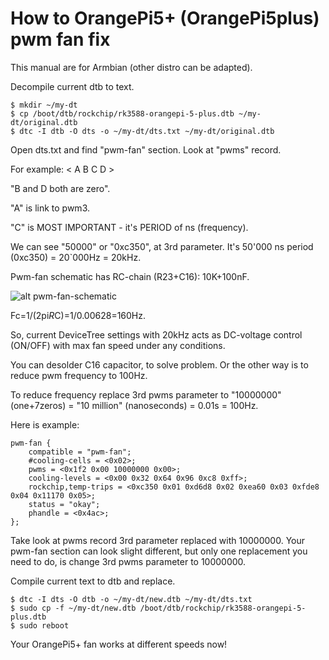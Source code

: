 # How to OrangePi5+ (OrangePi5plus) pwm fan fix

This manual are for Armbian (other distro can be adapted).

Decompile current dtb to text.

    $ mkdir ~/my-dt
    $ cp /boot/dtb/rockchip/rk3588-orangepi-5-plus.dtb ~/my-dt/original.dtb
    $ dtc -I dtb -O dts -o ~/my-dt/dts.txt ~/my-dt/original.dtb

Open dts.txt and find "pwm-fan" section. Look at "pwms" record.

For example: < A B C D >

"B and D both are zero".

"A" is link to pwm3.

"C" is MOST IMPORTANT - it's PERIOD of ns (frequency).

We can see "50000" or "0xc350", at 3rd parameter. It's 50'000 ns period (0xc350) = 20`000Hz = 20kHz.

Pwm-fan schematic has RC-chain (R23+C16): 10K+100nF.

![alt pwm-fan-schematic](https://github.com/metamot/opi5plus_fan_fix/Untitled.png?raw=true)

Fc=1/(2pi*R*C)=1/0.00628=160Hz.

So, current DeviceTree settings with 20kHz acts as DC-voltage control (ON/OFF) with max fan speed under any conditions.

You can desolder C16 capacitor, to solve problem. Or the other way is to reduce pwm frequency to 100Hz.

To reduce frequency replace 3rd pwms parameter to "10000000" (one+7zeros) = "10 million" (nanoseconds) = 0.01s = 100Hz.

Here is example:

    pwm-fan {
        compatible = "pwm-fan";
        #cooling-cells = <0x02>;
        pwms = <0x1f2 0x00 10000000 0x00>;
        cooling-levels = <0x00 0x32 0x64 0x96 0xc8 0xff>;
        rockchip,temp-trips = <0xc350 0x01 0xd6d8 0x02 0xea60 0x03 0xfde8 0x04 0x11170 0x05>;
        status = "okay";
        phandle = <0x4ac>;
    };

Take look at pwms record 3rd parameter replaced with 10000000. Your pwm-fan section can look slight different, but only one replacement you need to do, is change 3rd pwms parameter to 10000000.

Compile current text to dtb and replace.

    $ dtc -I dts -O dtb -o ~/my-dt/new.dtb ~/my-dt/dts.txt
    $ sudo cp -f ~/my-dt/new.dtb /boot/dtb/rockchip/rk3588-orangepi-5-plus.dtb
    $ sudo reboot
    
Your OrangePi5+ fan works at different speeds now!

